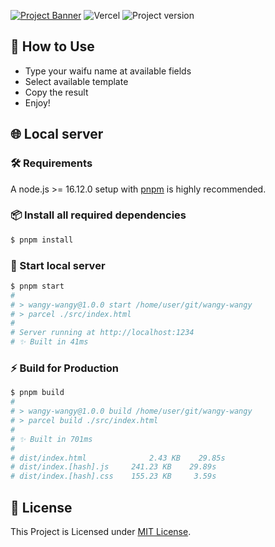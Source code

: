 [![Project Banner](https://cdn.upload.systems/uploads/8815ryAZ.png)](https://wangy.falcxxdev.ml)
![Vercel](https://img.shields.io/github/deployments/gifaldyazkaa/wangy-wangy/Production?label=Vercel&logo=vercel&logoColor=black&style=for-the-badge) ![Project version](https://img.shields.io/github/package-json/v/gifaldyazkaa/wangy-wangy?logo=node.js&style=for-the-badge)

## 🤔 How to Use

-   Type your waifu name at available fields
-   Select available template
-   Copy the result
-   Enjoy!

## 🌐 Local server

### 🛠️ Requirements

A node.js >= 16.12.0 setup with [pnpm](https://pnpm.io) is highly recommended.

### 📦 Install all required dependencies

```bash
$ pnpm install
```

### 🏃 Start local server

```bash
$ pnpm start
#
# > wangy-wangy@1.0.0 start /home/user/git/wangy-wangy
# > parcel ./src/index.html
#
# Server running at http://localhost:1234
# ✨ Built in 41ms
```

### ⚡ Build for Production

```bash
$ pnpm build
#
# > wangy-wangy@1.0.0 build /home/user/git/wangy-wangy
# > parcel build ./src/index.html
#
# ✨ Built in 701ms
#
# dist/index.html              2.43 KB    29.85s
# dist/index.[hash].js     241.23 KB    29.89s
# dist/index.[hash].css    155.23 KB     3.59s
```

## 📃 License

This Project is Licensed under [MIT License](./LICENSE).
